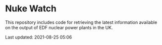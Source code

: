 # Nuke Watch

This repository includes code for retrieving the latest information available on the output of EDF nuclear power plants in the UK.

Last updated: 2021-08-25 05:06